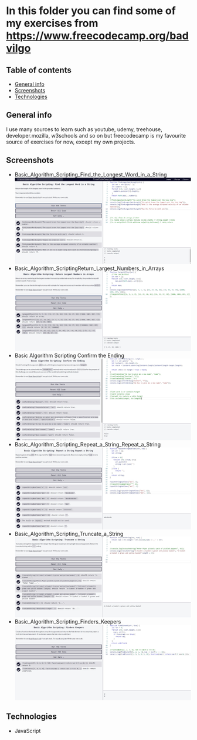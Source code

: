 # In this folder you can find some of my exercises from https://www.freecodecamp.org/badvilgo

## Table of contents

* [General info](#general-info)
* [Screenshots](#screenshots)
* [Technologies](#technologies)

## General info
I use many sources to learn such as youtube, udemy, treehouse, developer.mozilla, w3schools and so on but freecodecamp is my favourite source of exercises for now, except my own projects.

## Screenshots
* Basic_Algorithm_Scripting_Find_the_Longest_Word_in_a_String 
![1](img/Basic_Algorithm_Scripting_Find_the_Longest_Word_in_a_String.jpg)
* Basic_Algorithm_ScriptingReturn_Largest_Numbers_in_Arrays
![2](img/Basic_Algorithm_ScriptingReturn_Largest_Numbers_in_Arrays.jpg)
* Basic Algorithm Scripting Confirm the Ending
![3](img/Basic_Algorithm_Scripting_Confirm_the_Ending.jpg)
* Basic_Algorithm_Scripting_Repeat_a_String_Repeat_a_String
![4](img/Basic_Algorithm_Scripting_Repeat_a_String_Repeat_a_String.jpg)
* Basic_Algorithm_Scripting_Truncate_a_String
![4](img/Basic_Algorithm_Scripting_Truncate_a_String.jpg)
* Basic_Algorithm_Scripting_Finders_Keepers
![5](img/Basic_Algorithm_Scripting_Finders_Keepers.jpg)


## Technologies
* JavaScript 



